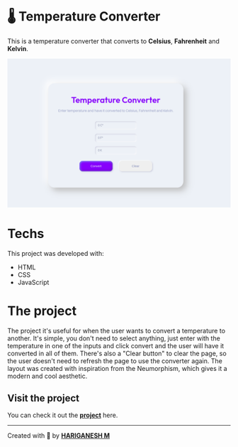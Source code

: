# 🌡️ Temperature Converter

This is a temperature converter that converts to **Celsius**, **Fahrenheit** and **Kelvin**.

![The project](temp-conv.png)

# Techs

This project was developed with:
* HTML
* CSS
* JavaScript

# The project

The project it's useful for when the user wants to convert a temperature to another. It's simple, you don't need to select anything, just enter with the temperature in one of the inputs and click convert and the user will have it converted in all of them. There's also a "Clear button" to clear the page, so the user doesn't need to refresh the page to use the converter again. 
The layout was created with inspiration from the Neumorphism, which gives it a modern and cool aesthetic.

## Visit the project

You can check it out the [**project**](https://github.com/samhari07/Bharat_Intern_Task1) here.

---
Created with 💜 by [**HARIGANESH M**](https://github.com/samhari07) 
